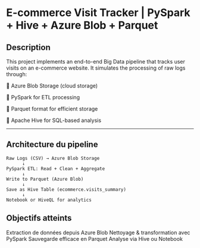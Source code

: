 # E-commerce Visit Tracker | PySpark + Hive + Azure Blob + Parquet

## Description

This project implements an end-to-end Big Data pipeline that tracks user visits on an e-commerce website. It simulates the processing of raw logs through:

🔹 Azure Blob Storage (cloud storage)

🔹 PySpark for ETL processing

🔹 Parquet format for efficient storage

🔹 Apache Hive for SQL-based analysis

---

## Architecture du pipeline

```plaintext
Raw Logs (CSV) → Azure Blob Storage
      ↓
PySpark ETL: Read + Clean + Aggregate
      ↓
Write to Parquet (Azure Blob)
      ↓
Save as Hive Table (ecommerce.visits_summary)
      ↓
Notebook or HiveQL for analytics
```
## Objectifs atteints
 Extraction de données depuis Azure Blob
 Nettoyage & transformation avec PySpark
 Sauvegarde efficace en Parquet
 Analyse via Hive ou Notebook